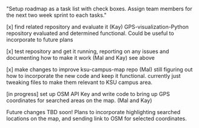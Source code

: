 "Setup roadmap as a task list with check boxes. Assign team members for the next two week sprint to each tasks."

[x] find related repository and evaluate it (Kay) GPS-visualization-Python repository evaluated and determined functional. Could be useful to incorporate to future plans

[x] test repository and get it running, reporting on any issues and documenting how to make it work (Mal and Kay) see above

[x] make changes to improve ksu-campus-map repo (Mal) still figuring out how to incorporate the new code and keep it functional. currently just tweaking files to make them relevant to KSU campus area.

[in progress] set up OSM API Key and write code to bring up GPS coordinates for searched areas on the map. (Mal and Kay)

Future changes TBD soon! Plans to incorporate highlighting searched locations on the map, and sending link to OSM for selected coordinates.
